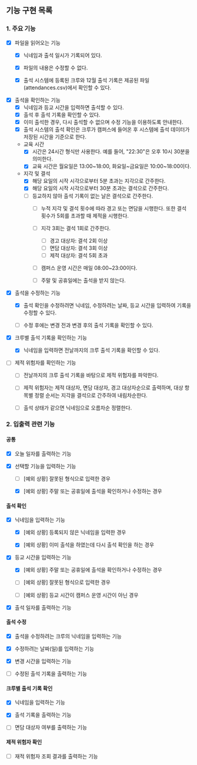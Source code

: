 ## 기능 구현 목록

### 1. 주요 기능
- [x] 파일을 읽어오는 기능
  - [x] 닉네임과 출석 일시가 기록되어 있다. 
  - [x] 파일의 내용은 수정할 수 없다.
  - [x] 출석 시스템에 등록된 크루와 12월 출석 기록은 제공된 파일(attendances.csv)에서 확인할 수 있다.


- [x] 출석을 확인하는 기능
    - [x] 닉네임과 등교 시간을 입력하면 출석할 수 있다.
    - [x] 출석 후 출석 기록을 확인할 수 있다.
    - [x] 이미 출석한 경우, 다시 출석할 수 없으며 수정 기능을 이용하도록 안내한다.
    - [x] 출석 시스템의 출석 확인은 크루가 캠퍼스에 들어온 후 시스템에 출석 데이터가 저장된 시간을 기준으로 한다.

    - 교육 시간
        - [x] 시간은 24시간 형식만 사용한다. 예를 들어, "22:30"은 오후 10시 30분을 의미한다.
        - [x] 교육 시간은 월요일은 13:00~18:00, 화요일~금요일은 10:00~18:00이다.

    - 지각 및 결석
        - [x] 해당 요일의 시작 시각으로부터 5분 초과는 지각으로 간주한다.
        - [x] 해당 요일의 시작 시각으로부터 30분 초과는 결석으로 간주한다.
        - [ ] 등교하지 않아 출석 기록이 없는 날은 결석으로 간주한다.
            - [ ] 누적 지각 및 결석 횟수에 따라 경고 또는 면담을 시행한다. 또한 결석 횟수가 5회를 초과할 때 제적을 시행한다.
            - [ ] 지각 3회는 결석 1회로 간주한다.
                - [ ] 경고 대상자: 결석 2회 이상
                - [ ] 면담 대상자: 결석 3회 이상
                - [ ] 제적 대상자: 결석 5회 초과
            - [ ] 캠퍼스 운영 시간은 매일 08:00~23:00이다.
            - [ ] 주말 및 공휴일에는 출석을 받지 않는다.


- [x] 출석을 수정하는 기능
    - [x] 출석 확인을 수정하려면 닉네임, 수정하려는 날짜, 등교 시간을 입력하여 기록을 수정할 수 있다.
    - [ ] 수정 후에는 변경 전과 변경 후의 출석 기록을 확인할 수 있다.


- [x] 크루별 출석 기록을 확인하는 기능
    - [x] 닉네임을 입력하면 전날까지의 크루 출석 기록을 확인할 수 있다.


- [ ] 제적 위험자를 확인하는 기능
    - [ ] 전날까지의 크루 출석 기록을 바탕으로 제적 위험자를 파악한다.
    - [ ] 제적 위험자는 제적 대상자, 면담 대상자, 경고 대상자순으로 출력하며, 대상 항목별 정렬 순서는 지각을 결석으로 간주하여 내림차순한다.
    - [ ] 출석 상태가 같으면 닉네임으로 오름차순 정렬한다.


### 2. 입출력 관련 기능
#### 공통
- [x] 오늘 일자를 출력하는 기능


- [x] 선택할 기능을 입력하는 기능
    - [ ] [예외 상황] 잘못된 형식으로 입력한 경우
    - [x] [예외 상황] 주말 또는 공휴일에 출석을 확인하거나 수정하는 경우


#### 출석 확인
- [x] 닉네임을 입력하는 기능
    - [x] [예외 상황] 등록되지 않은 닉네임을 입력한 경우
    - [x] [예외 상황] 이미 출석을 하였는데 다시 출석 확인을 하는 경우


- [x] 등교 시간을 입력하는 기능
    - [x] [예외 상황] 주말 또는 공휴일에 출석을 확인하거나 수정하는 경우
    - [ ] [예외 상황] 잘못된 형식으로 입력한 경우
    - [ ] [예외 상황] 등교 시간이 캠퍼스 운영 시간이 아닌 경우


- [x] 출석 일자를 출력하는 기능

#### 출석 수정
- [x] 출석을 수정하려는 크루의 닉네임을 입력하는 기능


- [x] 수정하려는 날짜(일)를 입력하는 기능


- [x] 변경 시간을 입력하는 기능


- [ ] 수정된 출석 기록을 출력하는 기능


#### 크루별 출석 기록 확인
- [x] 닉네임을 입력하는 기능


- [x] 출석 기록을 출력하는 기능


- [ ] 면담 대상자 여부를 출력하는 기능


#### 제적 위험자 확인
- [ ] 재적 위험자 조회 결과를 출력하는 기능
